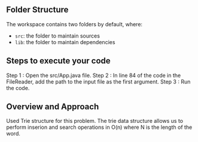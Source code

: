 ## Folder Structure

The workspace contains two folders by default, where:

- `src`: the folder to maintain sources
- `lib`: the folder to maintain dependencies

## Steps to execute your code

Step 1 : Open the src/App.java file.
Step 2 : In line 84 of the code in the FileReader, add the path to the input file as the first argument.
Step 3 : Run the code.

## Overview and Approach 

Used Trie structure for this problem. The trie data structure allows us to perform inserion and search operations in O(n) where N is the length of the word. 


